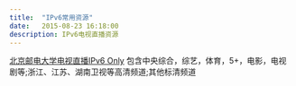 ```yaml
---
title:  "IPv6常用资源"
date:   2015-08-23 16:18:00
description: IPv6电视直播资源
---
```

[北京邮电大学电视直播IPv6 Only](http://tv.byr.cn) 包含中央综合，综艺，体育，5+，电影，电视剧等;浙江、江苏、湖南卫视等高清频道;其他标清频道

